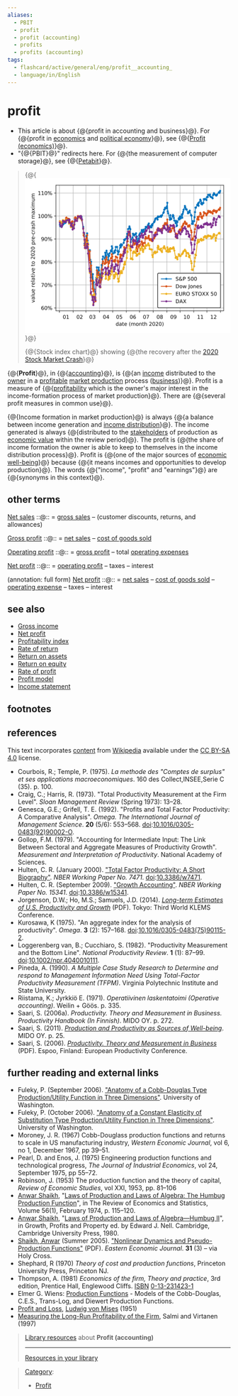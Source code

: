 ```yaml
---
aliases:
  - PBIT
  - profit
  - profit (accounting)
  - profits
  - profits (accounting)
tags:
  - flashcard/active/general/eng/profit__accounting_
  - language/in/English
---
```


# profit

- This article is about {@{profit in accounting and business}@}. For {@{profit in [economics](economics.md) and [political economy](political%20economy.md)}@}, see {@{[Profit \(economics\)](profit%20(economics).md)}@}.
- "{@{PBIT}@}" redirects here. For {@{the measurement of computer storage}@}, see {@{[Petabit](petabit.md#multiple%20bits)}@}. <!--SR:!2025-04-16,60,310!2025-04-20,63,310!2025-04-15,59,310!2025-04-19,63,310!2025-12-16,248,330!2025-12-10,243,330-->

<!-- | ![](../../archives/Wikimedia%20Commons/Text%20document%20with%20red%20question%20mark.svg) | This article includes a [list of references](https://en.wikipedia.org/wiki/Wikipedia:Citing%20sources), [related reading](https://en.wikipedia.org/wiki/Wikipedia:Further%20reading), or [external links](https://en.wikipedia.org/wiki/Wikipedia:External%20links), __but its sources remain unclear because it lacks [inline citations](https://en.wikipedia.org/wiki/Wikipedia:Citing%20sources#Inline%20citations)__. Please help [improve](https://en.wikipedia.org/wiki/Wikipedia:WikiProject%20Reliability) this article by [introducing](https://en.wikipedia.org/wiki/Wikipedia:When%20to%20cite) more precise citations. _\(May 2020\)__\([Learn how and when to remove this message](https://en.wikipedia.org/wiki/Help:Maintenance%20template%20removal)\)_ | -->

> {@{![Stock index chart of 2020 with stock market crash](../../archives/Wikimedia%20Commons/Stock-indices-2020crash+recovery.svg)}@}
>
> {@{Stock index chart}@} showing {@{the recovery after the [2020 Stock Market Crash](2020%20stock%20market%20crash.md)}@} <!--SR:!2025-10-03,174,310!2025-12-17,248,330!2025-12-25,255,330-->

{@{__Profit__}@}, in {@{[accounting](accounting.md)}@}, is {@{an [income](income.md) distributed to the [owner](ownership.md) in a [profitable](profit%20(economics).md) [market production](market%20production.md) process \([business](business.md)\)}@}. Profit is a measure of {@{[profitability](profitability.md) which is the owner's major interest in the income-formation process of market production}@}. There are {@{several profit measures in common use}@}. <!--SR:!2025-04-22,65,310!2025-04-24,67,310!2025-12-18,249,330!2025-06-16,101,290!2025-04-22,65,310-->

{@{Income formation in market production}@} is always {@{a balance between income generation and [income distribution](income%20distribution.md)}@}. The income generated is always {@{distributed to the [stakeholders](stakeholder%20(corporate).md) of production as [economic value](economic%20value.md) within the review period}@}. The profit is {@{the share of income formation the owner is able to keep to themselves in the income distribution process}@}. Profit is {@{one of the major sources of [economic](economics.md) [well-being](well-being.md)}@} because {@{it means incomes and opportunities to develop production}@}. The words {@{"income", "profit" and "earnings"}@} are {@{synonyms in this context}@}. <!--SR:!2025-04-20,63,310!2025-04-23,66,310!2025-12-20,251,330!2025-04-18,62,310!2025-12-13,246,330!2025-12-19,250,330!2025-04-21,64,310!2025-04-16,60,310-->

## other terms

[Net sales](net%20sales.md) ::@:: = [gross sales](gross%20sales.md#gross%20sales%20and%20net%20sales) – \(customer discounts, returns, and allowances\) <!--SR:!2025-12-11,244,330!2025-04-24,67,310-->

[Gross profit](gross%20profit.md) ::@:: = [net sales](net%20sales.md) – [cost of goods sold](cost%20of%20goods%20sold.md) <!--SR:!2025-04-17,61,310!2025-04-19,63,310-->

[Operating profit](operating%20profit.md) ::@:: = [gross profit](gross%20profit.md) – total [operating expenses](operating%20expense.md) <!--SR:!2025-04-15,59,310!2025-04-23,66,310-->

[Net profit](net%20profit.md) ::@:: = [operating profit](operating%20profit.md) – taxes – interest <!--SR:!2025-12-18,250,330!2025-12-17,249,330-->

(annotation: full form) [Net profit](net%20profit.md) ::@:: = [net sales](net%20sales.md) – [cost of goods sold](cost%20of%20goods%20sold.md) – [operating expense](operating%20expense.md) – taxes – interest <!--SR:!2025-08-01,125,290!2025-08-22,137,290-->

## see also

- [Gross income](gross%20income.md)
- [Net profit](net%20profit.md)
- [Profitability index](profitability%20index.md)
- [Rate of return](rate%20of%20return.md)
- [Return on assets](return%20on%20assets.md)
- [Return on equity](return%20on%20equity.md)
- [Rate of profit](rate%20of%20profit.md)
- [Profit model](profit%20model.md)
- [Income statement](income%20statement.md)

## footnotes

## references

This text incorporates [content](https://en.wikipedia.org/wiki/profit_(accounting)) from [Wikipedia](Wikipedia.md) available under the [CC BY-SA 4.0](https://creativecommons.org/licenses/by-sa/4.0/) license.

- <a id="CITEREFCourboisTemple, P.1975"></a> Courbois, R.; Temple, P. \(1975\). _La methode des "Comptes de surplus" et ses applications macroeconomiques_. 160 des Collect,INSEE,Serie C \(35\). p. 100.
- <a id="CITEREFCraigHarris, R.1973"></a> Craig, C.; Harris, R. \(1973\). "Total Productivity Measurement at the Firm Level". _Sloan Management Review_ \(Spring 1973\): 13–28.
- <a id="CITEREFGenescaGrifell, T. E.1992"></a> Genesca, G.E.; Grifell, T. E. \(1992\). "Profits and Total Factor Productivity: A Comparative Analysis". _Omega. The International Journal of Management Science_. __20__ \(5/6\): 553–568. [doi](doi%20(identifier).md):[10.1016/0305-0483\(92\)90002-O](https://doi.org/10.1016%2F0305-0483%2892%2990002-O).
- <a id="CITEREFGollop1979"></a> Gollop, F.M. \(1979\). "Accounting for Intermediate Input: The Link Between Sectoral and Aggregate Measures of Productivity Growth". _Measurement and Interpretation of Productivity_. National Academy of Sciences.
- <a id="CITEREFHulten2000"></a> Hulten, C. R. \(January 2000\). ["Total Factor Productivity: A Short Biography"](https://doi.org/10.3386%2Fw7471). _NBER Working Paper No. 7471_. [doi](doi%20(identifier).md):[10.3386/w7471](https://doi.org/10.3386%2Fw7471).
- <a id="CITEREFHulten2009"></a> Hulten, C. R. \(September 2009\). ["Growth Accounting"](https://doi.org/10.3386%2Fw15341). _NBER Working Paper No. 15341_. [doi](doi%20(identifier).md):[10.3386/w15341](https://doi.org/10.3386%2Fw15341).
- <a id="CITEREFJorgensonHo, M.S.Samuels, J.D.2014"></a> Jorgenson, D.W.; Ho, M.S.; Samuels, J.D. \(2014\). [_Long-term Estimates of U.S. Productivity and Growth_](http://www.worldklems.net/conferences/worldklems2014/worldklems2014_Ho.pdf) \(PDF\). Tokyo: Third World KLEMS Conference.
- <a id="CITEREFKurosawa1975"></a> Kurosawa, K \(1975\). "An aggregate index for the analysis of productivity". _Omega_. __3__ \(2\): 157–168. [doi](doi%20(identifier).md):[10.1016/0305-0483\(75\)90115-2](https://doi.org/10.1016%2F0305-0483%2875%2990115-2).
- <a id="CITEREFLoggerenberg vanCucchiaro, S.1982"></a> Loggerenberg van, B.; Cucchiaro, S. \(1982\). "Productivity Measurement and the Bottom Line". _National Productivity Review_. __1__ \(1\): 87–99. [doi](doi%20(identifier).md):[10.1002/npr.4040010111](https://doi.org/10.1002%2Fnpr.4040010111).
- <a id="CITEREFPineda1990"></a> Pineda, A. \(1990\). _A Multiple Case Study Research to Determine and respond to Management Information Need Using Total-Factor Productivity Measurement \(TFPM\)_. Virginia Polytechnic Institute and State University.
- <a id="CITEREFRiistamaJyrkkiö E.1971"></a> Riistama, K.; Jyrkkiö E. \(1971\). _Operatiivinen laskentatoimi \(Operative accounting\)_. Weilin + Göös. p. 335.
- <a id="CITEREFSaari2006a"></a> Saari, S. \(2006a\). _Productivity. Theory and Measurement in Business. Productivity Handbook \(In Finnish\)_. MIDO OY. p. 272.
- <a id="CITEREFSaari2011"></a> Saari, S. \(2011\). [_Production and Productivity as Sources of Well-being_](http://www.mido.fi/Index_tiedostot/Artikkeli%202011.htm). MIDO OY. p. 25.
- <a id="CITEREFSaari2006"></a> Saari, S. \(2006\). [_Productivity. Theory and Measurement in Business_](http://www.mido.fi/Index_tiedostot/Productivity%202006.htm) \(PDF\). Espoo, Finland: European Productivity Conference.

## further reading and external links

- <a id="CITEREFFuleky2006"></a> Fuleky, P. \(September 2006\). ["Anatomy of a Cobb-Douglas Type Production/Utility Function in Three Dimensions"](http://www2.hawaii.edu/~fuleky/anatomy/anatomy.html). University of Washington.
- <a id="CITEREFFuleky2006"></a> Fuleky, P. \(October 2006\). ["Anatomy of a Constant Elasticity of Substitution Type Production/Utility Function in Three Dimensions"](http://www2.hawaii.edu/~fuleky/anatomy/anatomy2.html). University of Washington.
- Moroney, J. R. \(1967\) Cobb-Douglass production functions and returns to scale in US manufacturing industry, _Western Economic Journal_, vol 6, no 1, December 1967, pp 39–51.
- Pearl, D. and Enos, J. \(1975\) Engineering production functions and technological progress, _The Journal of Industrial Economics_, vol 24, September 1975, pp 55–72.
- Robinson, J. \(1953\) The production function and the theory of capital, _Review of Economic Studies_, vol XXI, 1953, pp. 81–106
- [Anwar Shaikh](Anwar%20Shaikh%20(economist).md), "[Laws of Production and Laws of Algebra: The Humbug Production Function](https://web.archive.org/web/20050518113632/http://homepage.newschool.edu/~AShaikh/humbug.pdf)", in The Review of Economics and Statistics, Volume 56\(1\), February 1974, p. 115–120.
- [Anwar Shaikh](Anwar%20Shaikh%20(economist).md), "[Laws of Production and Laws of Algebra—Humbug II](https://web.archive.org/web/20050518112119/http://homepage.newschool.edu/~AShaikh/humbug2.pdf)", in Growth, Profits and Property ed. by Edward J. Nell. Cambridge, Cambridge University Press, 1980.
- <a id="CITEREFShaikh2005"></a> [Shaikh, Anwar](Anwar%20Shaikh%20(economist).md) \(Summer 2005\). ["Nonlinear Dynamics and Pseudo-Production Functions"](http://college.holycross.edu/eej/Volume31/V31N3P447_466.pdf) \(PDF\). _Eastern Economic Journal_. __31__ \(3\) – via Holy Cross.
- Shephard, R \(1970\) _Theory of cost and production functions_, Princeton University Press, Princeton NJ.
- Thompson, A. \(1981\) _Economics of the firm, Theory and practice_, 3rd edition, Prentice Hall, Englewood Cliffs. [ISBN](ISBN%20(identifier).md) [0-13-231423-1](https://en.wikipedia.org/wiki/Special:BookSources/0-13-231423-1)
- Elmer G. Wiens: [Production Functions](http://www.egwald.ca/economics/productionfunctions.php) - Models of the Cobb-Douglas, C.E.S., Trans-Log, and Diewert Production Functions.
- [Profit and Loss](https://mises.org/story/2321), [Ludwig von Mises](Ludwig%20von%20Mises.md) \(1951\)
- [Measuring the Long-Run Profitability of the Firm](https://web.archive.org/web/20080617083141/http://lipas.uwasa.fi/~ts/smuc/smuc.html), Salmi and Virtanen \(1997\)

> [Library resources](https://en.wikipedia.org/wiki/Wikipedia:The%20Wikipedia%20Library) about __Profit \(accounting\)__
>
> ---
>
> [Resources in your library](https://ftl.toolforge.org/cgi-bin/ftl?st=wp&su=Profit+%28accounting%29)

<!-- markdownlint MD028 -->

> [Category](https://en.wikipedia.org/wiki/Help:Category):
>
> - [Profit](https://en.wikipedia.org/wiki/Category:Profit)
